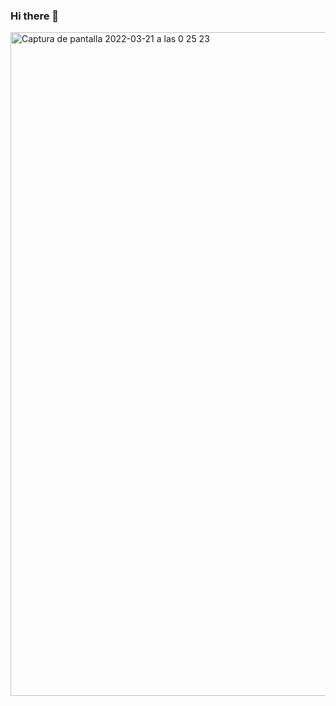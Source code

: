 ### Hi there 👋


<img width="1062" alt="Captura de pantalla 2022-03-21 a las 0 25 23" src="https://user-images.githubusercontent.com/94982014/159190555-9530ca70-a73b-4914-b41f-209bc8cb7090.png">




<!--
**tenoch77/tenoch77** is a ✨ _special_ ✨ repository because its `README.md` (this file) appears on your GitHub profile.

Here are some ideas to get you started:

- 🔭 I’m currently working on ...
- 🌱 I’m currently learning ...
- 👯 I’m looking to collaborate on ...
- 🤔 I’m looking for help with ...
- 💬 Ask me about ...
- 📫 How to reach me: ...
- 😄 Pronouns: ...
- ⚡ Fun fact: ...
-->
